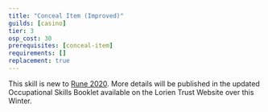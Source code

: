 ```yaml
---
title: "Conceal Item (Improved)"
guilds: [casino]
tier: 3
osp_cost: 30
prerequisites: [conceal-item]
requirements: []
replacement: true
---
```

This skill is new to [Rune 2020][rune-2020].  More details will be published in the updated Occupational Skills Booklet available on the Lorien Trust Website over this Winter.

[rune-2020]: /guilds/rune-2020/
